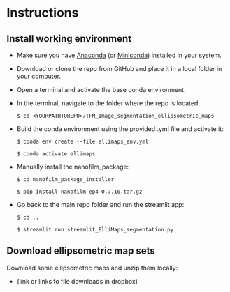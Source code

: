 # Instructions

## Install working environment

- Make sure you have [Anaconda](https://www.anaconda.com/products/individual) (or [Miniconda](https://docs.conda.io/en/latest/miniconda.html)) installed in your system. 

- Download or clone the repo from GitHub and place it in a local folder in your computer.

- Open a terminal and activate the base conda environment.

- In the terminal, navigate to the folder where the repo is located:

  `$ cd <YOURPATHTOREPO>/TFM_Image_segmentation_ellipsometric_maps`

- Build the conda environment using the provided .yml file and activate it:

  `$ conda env create --file ellimaps_env.yml`

  `$ conda activate ellimaps`

- Manually install the nanofilm_package:

  `$ cd nanofilm_package_installer`

  `$ pip install nanofilm-ep4-0.7.10.tar.gz`

- Go back to the main repo folder and run the streamlit app:

  `$ cd ..`

  `$ streamlit run streamlit_ElliMaps_segmentation.py`


## Download ellipsometric map sets 

Download some ellipsometric maps and unzip them locally:

- (link or links to file downloads in dropbox)